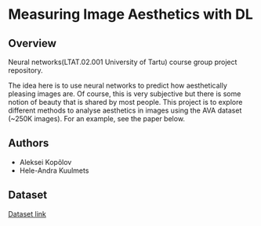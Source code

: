 # Measuring Image Aesthetics with DL
## Overview
Neural networks(LTAT.02.001 University of Tartu) course group project repository. 

The idea here is to use neural networks to predict how aesthetically pleasing images are. Of course, this is very subjective but there is some notion of beauty that is shared by most people. This project is to explore different methods to analyse aesthetics in images using the AVA dataset (~250K images). For an example, see the paper below.


## Authors
* Aleksei Kopõlov
* Hele-Andra Kuulmets

## Dataset
[Dataset link](http://academictorrents.com/details/71631f83b11d3d79d8f84efe0a7e12f0ac001460)
